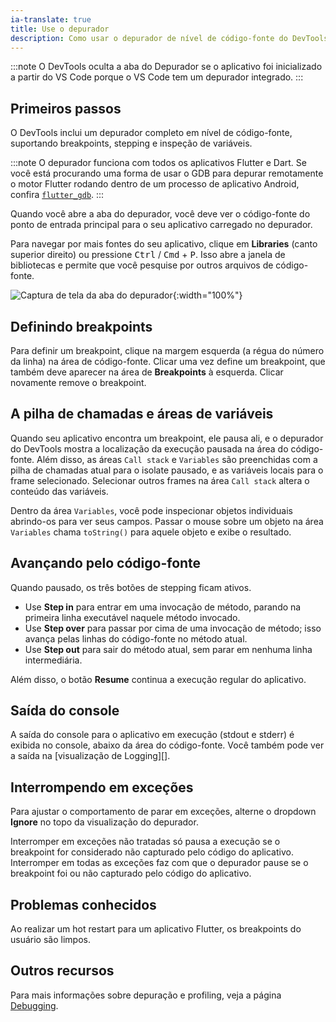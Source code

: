 ```yaml
---
ia-translate: true
title: Use o depurador
description: Como usar o depurador de nível de código-fonte do DevTools.
---
```


:::note
O DevTools oculta a aba do Depurador se o aplicativo foi inicializado
a partir do VS Code porque o VS Code tem um depurador integrado.
:::

## Primeiros passos

O DevTools inclui um depurador completo em nível de código-fonte,
suportando breakpoints, stepping e inspeção de variáveis.

:::note
O depurador funciona com todos os aplicativos Flutter e Dart.
Se você está procurando uma forma de usar o GDB para depurar remotamente o
motor Flutter rodando dentro de um processo de aplicativo Android,
confira [`flutter_gdb`][].
:::

[`flutter_gdb`]: {{site.repo.engine}}/blob/main/sky/tools/flutter_gdb

Quando você abre a aba do depurador, você deve ver o código-fonte do ponto
de entrada principal para o seu aplicativo carregado no depurador.

Para navegar por mais fontes do seu aplicativo, clique em **Libraries**
(canto superior direito) ou pressione <kbd>Ctrl</kbd> / <kbd>Cmd</kbd> + <kbd>P</kbd>.
Isso abre a janela de bibliotecas e permite que você
pesquise por outros arquivos de código-fonte.

![Captura de tela da aba do depurador](/assets/images/docs/tools/devtools/debugger_screenshot.png){:width="100%"}

## Definindo breakpoints

Para definir um breakpoint, clique na margem esquerda (a régua do número da linha)
na área de código-fonte. Clicar uma vez define um breakpoint, que também deve
aparecer na área de **Breakpoints** à esquerda. Clicar novamente remove o breakpoint.

## A pilha de chamadas e áreas de variáveis

Quando seu aplicativo encontra um breakpoint, ele pausa ali,
e o depurador do DevTools mostra a localização da execução pausada
na área do código-fonte. Além disso, as áreas `Call stack` e `Variables`
são preenchidas com a pilha de chamadas atual para o isolate pausado,
e as variáveis locais para o frame selecionado. Selecionar outros
frames na área `Call stack` altera o conteúdo das variáveis.

Dentro da área `Variables`, você pode inspecionar objetos individuais
abrindo-os para ver seus campos. Passar o mouse sobre um objeto
na área `Variables` chama `toString()` para aquele objeto e
exibe o resultado.

## Avançando pelo código-fonte

Quando pausado, os três botões de stepping ficam ativos.

* Use **Step in** para entrar em uma invocação de método, parando na
  primeira linha executável naquele método invocado.
* Use **Step over** para passar por cima de uma invocação de método;
  isso avança pelas linhas do código-fonte no método atual.
* Use **Step out** para sair do método atual,
  sem parar em nenhuma linha intermediária.

Além disso, o botão **Resume** continua a execução regular
do aplicativo.

## Saída do console

A saída do console para o aplicativo em execução (stdout e stderr) é
exibida no console, abaixo da área do código-fonte.
Você também pode ver a saída na [visualização de Logging][].

## Interrompendo em exceções

Para ajustar o comportamento de parar em exceções, alterne o
dropdown **Ignore** no topo da visualização do depurador.

Interromper em exceções não tratadas só pausa a execução se o
breakpoint for considerado não capturado pelo código do aplicativo.
Interromper em todas as exceções faz com que o depurador pause
se o breakpoint foi ou não capturado pelo código do aplicativo.

## Problemas conhecidos

Ao realizar um hot restart para um aplicativo Flutter,
os breakpoints do usuário são limpos.

[Logging view]: /tools/devtools/logging

## Outros recursos

Para mais informações sobre depuração e profiling, veja a página
[Debugging][].

[Debugging]: /testing/debugging
